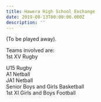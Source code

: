 ```yaml
---
title: Hawera High School Exchange
date: 2019-08-13T00:00:00.000Z
description: ''
---
```


(To be played away).

Teams involved are:  
1st XV Rugby  
U15 Rugby  
A1 Netball  
JA1 Netball  
Senior Boys and Girls Basketball  
1st XI Girls and Boys Football

